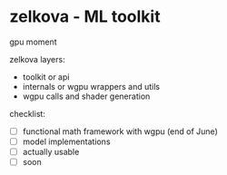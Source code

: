 # zelkova - ML toolkit
gpu moment

zelkova layers: 
- toolkit or api
- internals or wgpu wrappers and utils
- wgpu calls and shader generation

checklist: 
- [ ] functional math framework with wgpu (end of June)
- [ ] model implementations
- [ ] actually usable 
- [ ] soon 
